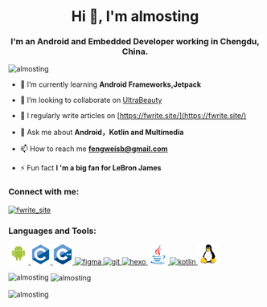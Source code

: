 <h1 align="center">Hi 👋, I'm almosting</h1>
<h3 align="center">I'm an Android and Embedded Developer working in Chengdu, China.</h3>

<p align="left"> <img src="https://komarev.com/ghpvc/?username=almosting&label=Profile%20views&color=0e75b6&style=flat" alt="almosting" /> </p>

- 🌱 I’m currently learning **Android Frameworks,Jetpack**

- 👯 I’m looking to collaborate on [UltraBeauty](https://github.com/Ultra-Visual/UltraBeauty)

- 📝 I regularly write articles on [https://fwrite.site/](https://fwrite.site/)

- 💬 Ask me about **Android，Kotlin and Multimedia**

- 📫 How to reach me **fengweisb@gmail.com**

- ⚡ Fun fact **I 'm a big fan for LeBron James**

<h3 align="left">Connect with me:</h3>
<p align="left">
<a href="https://twitter.com/fwrite_site" target="blank"><img align="center" src="https://raw.githubusercontent.com/rahuldkjain/github-profile-readme-generator/master/src/images/icons/Social/twitter.svg" alt="fwrite_site" height="30" width="40" /></a>
</p>

<h3 align="left">Languages and Tools:</h3>
<p align="left"> <a href="https://developer.android.com" target="_blank" rel="noreferrer"> <img src="https://raw.githubusercontent.com/devicons/devicon/master/icons/android/android-original-wordmark.svg" alt="android" width="40" height="40"/> </a> <a href="https://www.cprogramming.com/" target="_blank" rel="noreferrer"> <img src="https://raw.githubusercontent.com/devicons/devicon/master/icons/c/c-original.svg" alt="c" width="40" height="40"/> </a> <a href="https://www.w3schools.com/cpp/" target="_blank" rel="noreferrer"> <img src="https://raw.githubusercontent.com/devicons/devicon/master/icons/cplusplus/cplusplus-original.svg" alt="cplusplus" width="40" height="40"/> </a> <a href="https://www.figma.com/" target="_blank" rel="noreferrer"> <img src="https://www.vectorlogo.zone/logos/figma/figma-icon.svg" alt="figma" width="40" height="40"/> </a> <a href="https://git-scm.com/" target="_blank" rel="noreferrer"> <img src="https://www.vectorlogo.zone/logos/git-scm/git-scm-icon.svg" alt="git" width="40" height="40"/> </a> <a href="hexo.io/" target="_blank" rel="noreferrer"> <img src="https://www.vectorlogo.zone/logos/hexoio/hexoio-icon.svg" alt="hexo" width="40" height="40"/> </a> <a href="https://www.java.com" target="_blank" rel="noreferrer"> <img src="https://raw.githubusercontent.com/devicons/devicon/master/icons/java/java-original.svg" alt="java" width="40" height="40"/> </a> <a href="https://kotlinlang.org" target="_blank" rel="noreferrer"> <img src="https://www.vectorlogo.zone/logos/kotlinlang/kotlinlang-icon.svg" alt="kotlin" width="40" height="40"/> </a> <a href="https://www.linux.org/" target="_blank" rel="noreferrer"> <img src="https://raw.githubusercontent.com/devicons/devicon/master/icons/linux/linux-original.svg" alt="linux" width="40" height="40"/> </a> </p>

<p><img align="left" src="https://github-readme-stats.vercel.app/api/top-langs?username=almosting&show_icons=true&locale=en&layout=compact" alt="almosting" /></p>

<p>&nbsp;<img align="center" src="https://github-readme-stats.vercel.app/api?username=almosting&show_icons=true&locale=en" alt="almosting" /></p>

<p><img align="center" src="https://github-readme-streak-stats.herokuapp.com/?user=almosting&" alt="almosting" /></p>

